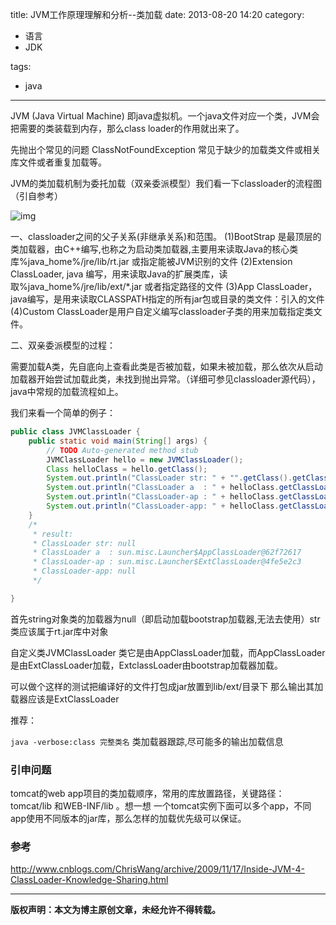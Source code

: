 title: JVM工作原理理解和分析--类加载
date: 2013-08-20 14:20
category:

- 语言
- JDK

tags:

- java

---

JVM (Java Virtual Machine) 即java虚拟机。一个java文件对应一个类，JVM会把需要的类装载到内存，那么class loader的作用就出来了。

先抛出个常见的问题 ClassNotFoundException 常见于缺少的加载类文件或相关库文件或者重复加载等。
<!-- more -->
JVM的类加载机制为委托加载（双亲委派模型）我们看一下classloader的流程图（引自参考）

![img](http://img.blog.csdn.net/20130820132524921?watermark/2/text/aHR0cDovL2Jsb2cuY3Nkbi5uZXQveWFuZ2wzMjY=/font/5a6L5L2T/fontsize/400/fill/I0JBQkFCMA==/dissolve/70/gravity/SouthEast)

一、classloader之间的父子关系(非继承关系)和范围。
(1)BootStrap 是最顶层的类加载器，由C++编写,也称之为启动类加载器,主要用来读取Java的核心类库%java_home%/jre/lib/rt.jar 或指定能被JVM识别的文件
(2)Extension ClassLoader,  java 编写，用来读取Java的扩展类库，读取%java_home%/jre/lib/ext/*.jar 或者指定路径的文件
(3)App ClassLoader， java编写，是用来读取CLASSPATH指定的所有jar包或目录的类文件：引入的文件
(4)Custom ClassLoader是用户自定义编写classloader子类的用来加载指定类文件。

二、双亲委派模型的过程：

需要加载A类，先自底向上查看此类是否被加载，如果未被加载，那么依次从启动加载器开始尝试加载此类，未找到抛出异常。（详细可参见classloader源代码），java中常规的加载流程如上。

我们来看一个简单的例子：

```java
public class JVMClassLoader {
	public static void main(String[] args) {
		// TODO Auto-generated method stub
		JVMClassLoader hello = new JVMClassLoader();
		Class helloClass = hello.getClass();
		System.out.println("ClassLoader str: " + "".getClass().getClassLoader());
		System.out.println("ClassLoader a  : " + helloClass.getClassLoader());
		System.out.println("ClassLoader-ap : " + helloClass.getClassLoader().getParent());
		System.out.println("ClassLoader-app: " + helloClass.getClassLoader().getParent().getParent());
	}
	/*
	 * result:
	 * ClassLoader str: null
	 * ClassLoader a  : sun.misc.Launcher$AppClassLoader@62f72617
	 * ClassLoader-ap : sun.misc.Launcher$ExtClassLoader@4fe5e2c3
	 * ClassLoader-app: null
	 */

}
```



首先string对象类的加载器为null（即启动加载bootstrap加载器,无法去使用）str类应该属于rt.jar库中对象

自定义类JVMClassLoader 类它是由AppClassLoader加载，而AppClassLoader是由ExtClassLoader加载，ExtclassLoader由bootstrap加载器加载。

可以做个这样的测试把编译好的文件打包成jar放置到lib/ext/目录下 那么输出其加载器应该是ExtClassLoader

推荐：

`java -verbose:class 完整类名`    类加载器跟踪,尽可能多的输出加载信息

### 引申问题

tomcat的web app项目的类加载顺序，常用的库放置路径，关键路径：tomcat/lib  和WEB-INF/lib 。想一想 一个tomcat实例下面可以多个app，不同app使用不同版本的jar库，那么怎样的加载优先级可以保证。

### 参考

http://www.cnblogs.com/ChrisWang/archive/2009/11/17/Inside-JVM-4-ClassLoader-Knowledge-Sharing.html

---

**版权声明：本文为博主原创文章，未经允许不得转载。**
